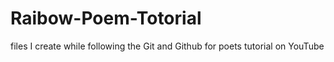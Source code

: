 # Raibow-Poem-Totorial
files I create while following the Git and Github for poets tutorial on YouTube
